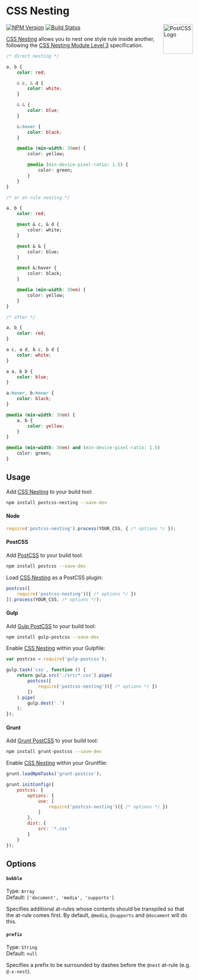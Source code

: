 # CSS Nesting

<a href="https://github.com/postcss/postcss"><img src="http://postcss.github.io/postcss/logo.svg" alt="PostCSS Logo" width="80" height="80" align="right"></a>

[![NPM Version][npm-img]][npm] [![Build Status][ci-img]][ci]

[CSS Nesting] allows you to nest one style rule inside another, following the [CSS Nesting Module Level 3] specification.

```css
/* direct nesting */

a, b {
	color: red;

	& c, & d {
		color: white;
	}

	& & {
		color: blue;
	}

	&:hover {
		color: black;
	}

	@media (min-width: 30em) {
		color: yellow;

		@media (min-device-pixel-ratio: 1.5) {
			color: green;
		}
	}
}

/* or at-rule nesting */

a, b {
	color: red;

	@nest & c, & d {
		color: white;
	}

	@nest & & {
		color: blue;
	}

	@nest &:hover {
		color: black;
	}

	@media (min-width: 30em) {
		color: yellow;
	}
}

/* after */

a, b {
    color: red;
}

a c, a d, b c, b d {
    color: white;
}

a a, b b {
    color: blue;
}

a:hover, b:hover {
    color: black;
}

@media (min-width: 30em) {
    a, b {
        color: yellow;
    }
}

@media (min-width: 30em) and (min-device-pixel-ratio: 1.5) {
	color: green;
}
```

## Usage

Add [CSS Nesting] to your build tool:

```bash
npm install postcss-nesting --save-dev
```

#### Node

```js
require('postcss-nesting').process(YOUR_CSS, { /* options */ });
```

#### PostCSS

Add [PostCSS] to your build tool:

```bash
npm install postcss --save-dev
```

Load [CSS Nesting] as a PostCSS plugin:

```js
postcss([
	require('postcss-nesting')({ /* options */ })
]).process(YOUR_CSS, /* options */);
```

#### Gulp

Add [Gulp PostCSS] to your build tool:

```bash
npm install gulp-postcss --save-dev
```

Enable [CSS Nesting] within your Gulpfile:

```js
var postcss = require('gulp-postcss');

gulp.task('css', function () {
	return gulp.src('./src/*.css').pipe(
		postcss([
			require('postcss-nesting')({ /* options */ })
		])
	).pipe(
		gulp.dest('.')
	);
});
```

#### Grunt

Add [Grunt PostCSS] to your build tool:

```bash
npm install grunt-postcss --save-dev
```

Enable [CSS Nesting] within your Gruntfile:

```js
grunt.loadNpmTasks('grunt-postcss');

grunt.initConfig({
	postcss: {
		options: {
			use: [
				require('postcss-nesting')({ /* options */ })
			]
		},
		dist: {
			src: '*.css'
		}
	}
});
```

## Options

#### `bubble`

Type: `Array`  
Default: `['document', 'media', 'supports']`

Specifies additional at-rules whose contents should be transpiled so that the at-rule comes first. By default, `@media`, `@supports` and `@document` will do this.

#### `prefix`

Type: `String`  
Default: `null`

Specifies a prefix to be surrounded by dashes before the `@nest` at-rule (e.g. `@-x-nest`).

[ci]:      https://travis-ci.org/jonathantneal/postcss-nesting
[ci-img]:  https://img.shields.io/travis/jonathantneal/postcss-nesting.svg
[npm]:     https://www.npmjs.com/package/postcss-nesting
[npm-img]: https://img.shields.io/npm/v/postcss-nesting.svg

[Gulp PostCSS]:  https://github.com/postcss/gulp-postcss
[Grunt PostCSS]: https://github.com/nDmitry/grunt-postcss
[PostCSS]:       https://github.com/postcss/postcss

[CSS Nesting Module Level 3]: http://tabatkins.github.io/specs/css-nesting/

[CSS Nesting]: https://github.com/jonathantneal/postcss-nesting
